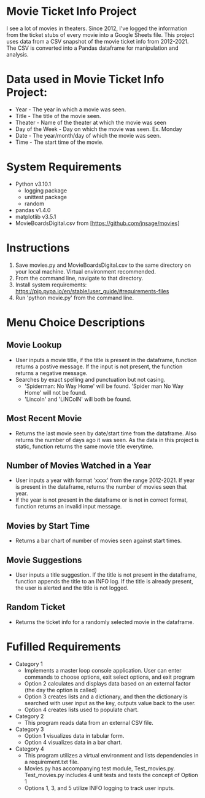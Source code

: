 # Movie Ticket Info Project

 I see a lot of movies in theaters. Since 2012, I've logged the information from the ticket stubs of every movie into a Google Sheets file. This project uses data from a CSV snapshot of the movie ticket info from 2012-2021. The CSV is converted into a Pandas dataframe for manipulation and analysis. 

# Data used in Movie Ticket Info Project:
- Year - The year in which a movie was seen. 
- Title - The title of the movie seen.
- Theater - Name of the theater at which the movie was seen
- Day of the Week - Day on which the movie was seen. Ex. Monday
- Date - The year/month/day of which the movie was seen.
- Time - The start time of the movie. 

# System Requirements
- Python v3.10.1
    - logging package
    - unittest package
    - random
- pandas v1.4.0
- matplotlib v3.5.1
- MovieBoardsDigital.csv from [https://github.com/jnsage/movies]
  
   
# Instructions
1) Save movies.py and MovieBoardsDigital.csv to the same directory on your local machine. Virtual environment recommended.
2) From the command line, navigate to that directory.
3) Install system requirements: https://pip.pypa.io/en/stable/user_guide/#requirements-files
4) Run 'python movie.py' from the command line.
 

#  Menu Choice Descriptions
## Movie Lookup
- User inputs a movie title, if the title is present in the dataframe, function returns a postive message. If the input is not present, the function returns a negative message.
- Searches by exact spelling and punctuation but not casing.
    - 'Spiderman: No Way Home' will be found. 'Spider man No Way Home' will not be found.
    - 'Lincoln' and 'LiNColN' will both be found.

## Most Recent Movie
- Returns the last movie seen by date/start time from the dataframe. Also returns the number of days ago it was seen. As the data in this project is static, function returns the same movie title everytime. 

## Number of Movies Watched in a Year
- User inputs a year with format 'xxxx' from the range 2012-2021. If year is present in the dataframe, returns the number of movies seen that year.
- If the year is not present in the dataframe or is not in correct format, function returns an invalid input message.

## Movies by Start Time
- Returns a bar chart of number of movies seen against start times. 

## Movie Suggestions
- User inputs a title suggestion. If the title is not present in the dataframe, function appends the title to an INFO log. If the title is already present, the user is alerted and the title is not logged.

## Random Ticket
- Returns the ticket info for a randomly selected movie in the dataframe.

# Fufilled Requirements
- Category 1
    - Implements a master loop console application. User can enter commands to choose options, exit select options, and exit program
    - Option 2 calculates and displays data based on an external factor (the day the option is called)
    - Option 3 creates lists and a dictionary, and then the dictionary is searched with user input as the key, outputs value back to the user.
    - Option 4 creates lists used to populate chart.
- Category 2
    - This program reads data from an external CSV file.
- Category 3
    - Option 1 visualizes data in tabular form.
    - Option 4 visualizes data in a bar chart.
- Category 4
    - This program utilizes a virtual environment and lists dependencies in a requirement.txt file.
    - Movies.py has accompanying test module, Test_movies.py. Test_movies.py includes 4 unit tests and tests the concept of Option 1 
    - Options 1, 3, and 5 utilize INFO logging to track user inputs. 



